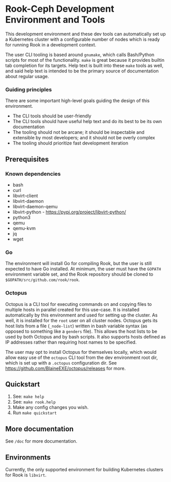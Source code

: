 
Rook-Ceph Development Environment and Tools
============================================

This development environment and these dev tools can automatically set up a Kubernetes cluster with
a configurable number of nodes which is ready for running Rook in a development context.

The user CLI tooling is based around `gnumake`, which calls Bash/Python scripts for most of the
functionality. `make` is great because it provides builtin tab completion for its targets. Help text
is built into these `make` tools as well, and said help text is intended to be the primary source of
documentation about regular usage.

### Guiding principles
There are some important high-level goals guiding the design of this environment.
 - The CLI tools should be user-friendly
 - The CLI tools should have useful help text and do its best to be its own documentation
 - The tooling should not be arcane; it should be inspectable and extensible by most developers; and
   it should not be overly complex
 - The tooling should prioritize fast development iteration


Prerequisites
--------------

### Known dependencies
 - bash
 - curl
 - libvirt-client
 - libvirt-daemon
 - libvirt-daemon-qemu
 - libvirt-python - https://pypi.org/project/libvirt-python/
 - python3
 - qemu
 - qemu-kvm
 - jq
 - wget

### Go
The environment will install Go for compiling Rook, but the user is still expected to have Go
installed. At minimum, the user must have the `GOPATH` environment variable set, and the Rook
repository should be cloned to `$GOPATH/src/github.com/rook/rook`.

### Octopus
Octopus is a CLI tool for executing commands on and copying files to multiple hosts in parallel
created for this use-case. It is installed automatically by this environment and used for setting up
the cluster. As well, it is installed for the `root` user on all cluster nodes. Octopus gets its
host lists from a file (`_node-list`) written in bash variable syntax (as opposed to something like
a `genders` file). This allows the host lists to be used by both Octopus and by bash scripts. It
also supports hosts defined as IP addresses rather than requiring host names to be specified.

The user may opt to install Octopus for themselves locally, which would allow easy use of the
`octopus` CLI tool from the dev environment root dir, which is set up with a `.octopus`
configuration dir. See https://github.com/BlaineEXE/octopus/releases for more.


Quickstart
-----------
1. See: `make help`
1. See: `make rook.help`
1. Make any config changes you wish.
1. Run `make quickstart`


More documentation
-------------------
See `/doc` for more documentation.

Environments
-------------
Currently, the only supported environment for building Kubernetes clusters for Rook is `libvirt`.
